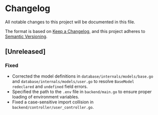 # Changelog

All notable changes to this project will be documented in this file.

The format is based on [Keep a Changelog](https://keepachangelog.com/en/1.0.0/),
and this project adheres to [Semantic Versioning](https://semver.org/spec/v2.0.0.html).

## [Unreleased]

### Fixed
- Corrected the model definitions in `database/internals/models/base.go` and `database/internals/models/user.go` to resolve `BaseModel redeclared` and `undefined` field errors.
- Specified the path to the `.env` file in `backend/main.go` to ensure proper loading of environment variables.
- Fixed a case-sensitive import collision in `backend/controller/user_controller.go`.
